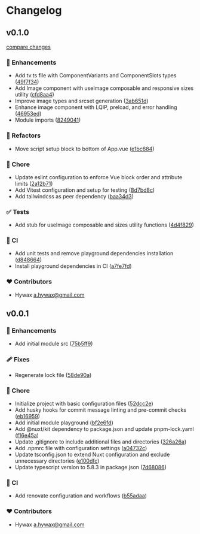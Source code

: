 # Changelog


## v0.1.0

[compare changes](https://github.com/uplora/nuxt-module/compare/v0.0.1...v0.1.0)

### 🚀 Enhancements

- Add tv.ts file with ComponentVariants and ComponentSlots types ([49f7f34](https://github.com/uplora/nuxt-module/commit/49f7f34))
- Add Image component with useImage composable and responsive sizes utility ([cfd8aa4](https://github.com/uplora/nuxt-module/commit/cfd8aa4))
- Improve image types and srcset generation ([3ab651d](https://github.com/uplora/nuxt-module/commit/3ab651d))
- Enhance image component with LQIP, preload, and error handling ([46953ed](https://github.com/uplora/nuxt-module/commit/46953ed))
- Module imports ([8249041](https://github.com/uplora/nuxt-module/commit/8249041))

### 💅 Refactors

- Move script setup block to bottom of App.vue ([e1bc684](https://github.com/uplora/nuxt-module/commit/e1bc684))

### 🏡 Chore

- Update eslint configuration to enforce Vue block order and attribute limits ([2a12b71](https://github.com/uplora/nuxt-module/commit/2a12b71))
- Add Vitest configuration and setup for testing ([8d7bd8c](https://github.com/uplora/nuxt-module/commit/8d7bd8c))
- Add tailwindcss as peer dependency ([baa34d3](https://github.com/uplora/nuxt-module/commit/baa34d3))

### ✅ Tests

- Add stub for useImage composable and sizes utility functions ([4d4f829](https://github.com/uplora/nuxt-module/commit/4d4f829))

### 🤖 CI

- Add unit tests and remove playground dependencies installation ([d848664](https://github.com/uplora/nuxt-module/commit/d848664))
- Install playground dependencies in CI ([a7fe7fd](https://github.com/uplora/nuxt-module/commit/a7fe7fd))

### ❤️ Contributors

- Hywax <a.hywax@gmail.com>

## v0.0.1


### 🚀 Enhancements

- Add initial module src ([75b5ff9](https://github.com/uplora/nuxt-module/commit/75b5ff9))

### 🩹 Fixes

- Regenerate lock file ([58de90a](https://github.com/uplora/nuxt-module/commit/58de90a))

### 🏡 Chore

- Initialize project with basic configuration files ([52dcc2e](https://github.com/uplora/nuxt-module/commit/52dcc2e))
- Add husky hooks for commit message linting and pre-commit checks ([eb16959](https://github.com/uplora/nuxt-module/commit/eb16959))
- Add initial module playground ([bf2e6fd](https://github.com/uplora/nuxt-module/commit/bf2e6fd))
- Add @nuxt/kit dependency to package.json and update pnpm-lock.yaml ([f16e45a](https://github.com/uplora/nuxt-module/commit/f16e45a))
- Update .gitignore to include additional files and directories ([326a26a](https://github.com/uplora/nuxt-module/commit/326a26a))
- Add .npmrc file with configuration settings ([a04732c](https://github.com/uplora/nuxt-module/commit/a04732c))
- Update tsconfig.json to extend Nuxt configuration and exclude unnecessary directories ([e100dfc](https://github.com/uplora/nuxt-module/commit/e100dfc))
- Update typescript version to 5.8.3 in package.json ([7d68086](https://github.com/uplora/nuxt-module/commit/7d68086))

### 🤖 CI

- Add renovate configuration and workflows ([b55adaa](https://github.com/uplora/nuxt-module/commit/b55adaa))

### ❤️ Contributors

- Hywax <a.hywax@gmail.com>

